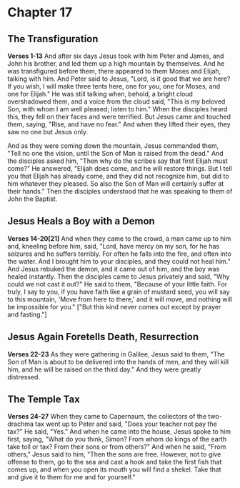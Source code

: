 # Chapter 17
## The Transfiguration
**Verses 1-13**
And after six days Jesus took with him Peter and James, and John his brother, and led them up a high mountain by themselves. And he was transfigured before them, there appeared to them Moses and Elijah, talking with him. And Peter said to Jesus, "Lord, is it good that we are here? If you wish, I will make three tents here, one for you, one for Moses, and one for Elijah." He was still talking when, behold, a bright cloud overshadowed them, and a voice from the cloud said, "This is my beloved Son, with whom I am well pleased; listen to him." When the disciples heard this, they fell on their faces and were terrified. But Jesus came and touched them, saying, "Rise, and have no fear." And when they lifted their eyes, they saw no one but Jesus only.

And as they were coming down the mountain, Jesus commanded them, "Tell no one the vision, until the Son of Man is raised from the dead." And the disciples asked him, "Then why do the scribes say that first Elijah must come?" He answered, "Elijah does come, and he will restore things. But I tell you that Elijah has already come, and they did not recognize him, but did to him whatever they pleased. So also the Son of Man will certainly suffer at their hands." Then the disciples understood that he was speaking to them of John the Baptist.

## Jesus Heals a Boy with a Demon
**Verses 14-20[21]**
And when they came to the crowd, a man came up to him and, kneeling before him, said, "Lord, have mercy on my son, for he has seizures and he suffers terribly. For often he falls into the fire, and often into the water. And I brought him to your disciples, and they could not heal him." And Jesus rebuked the demon, and it came out of him, and the boy was healed instantly. Then the disciples came to Jesus privately and said, "Why could we not cast it out?" He said to them, "Because of your little faith. For truly, I say to you, if you have faith like a grain of mustard seed, you will say to this mountain, 'Move from here to there,' and it will move, and nothing will be impossible for you." ["But this kind never comes out except by prayer and fasting."]

## Jesus Again Foretells Death, Resurrection
**Verses 22-23**
As they were gathering in Galilee, Jesus said to them, "The Son of Man is about to be delivered into the hands of men, and they will kill him, and he will be raised on the third day." And they were greatly distressed.

## The Temple Tax
**Verses 24-27**
When they came to Capernaum, the collectors of the two-drachma tax went up to Peter and said, "Does your teacher not pay the tax?" He said, "Yes." And when he came into the house, Jesus spoke to him first, saying, "What do you think, Simon? From whom do kings of the earth take toll or tax? From their sons or from others?" And when he said, "From others," Jesus said to him, "Then the sons are free. However, not to give offense to them, go to the sea and cast a hook and take the first fish that comes up, and when you open its mouth you will find a shekel. Take that and give it to them for me and for yourself."